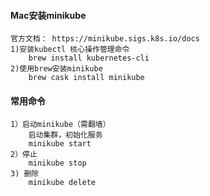 #### Mac安装minikube

    官方文档： https://minikube.sigs.k8s.io/docs
    1)安装kubectl 核心操作管理命令
        brew install kubernetes-cli
    2)使用brew安装minikube
        brew cask install minikube

#### 常用命令

    1）启动minikube（需翻墙）
        启动集群，初始化服务
        minikube start
    2）停止
        minikube stop
    3) 删除
        minikube delete